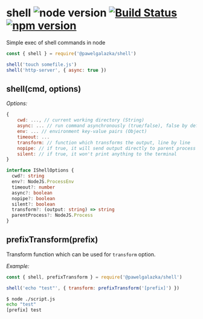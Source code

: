 # shell ![node version](https://img.shields.io/node/v/%40pawelgalazka%2Fshell.svg) [![Build Status](https://travis-ci.org/pawelgalazka/shell.svg?branch=master)](https://travis-ci.org/pawelgalazka/shell) [![npm version](https://badge.fury.io/js/%40pawelgalazka%2Fshell.svg)](https://badge.fury.io/js/%40pawelgalazka%2Fshell)
Simple exec of shell commands in node

``` js
const { shell } = require('@pawelgalazka/shell')

shell('touch somefile.js')
shell('http-server', { async: true })
```


## shell(cmd, options)

*Options:*

```javascript
{
    cwd: ..., // current working directory (String)
    async: ... // run command asynchronously (true/false), false by default
    env: ... // environment key-value pairs (Object)
    timeout: ...
    transform: // function which transforms the output, line by line
    nopipe: // if true, it will send output directly to parent process
    silent: // if true, it won't print anything to the terminal
}
```

```ts
interface IShellOptions {
  cwd?: string
  env?: NodeJS.ProcessEnv
  timeout?: number
  async?: boolean
  nopipe?: boolean
  silent?: boolean
  transform?: (output: string) => string
  parentProcess?: NodeJS.Process
}
```

## prefixTransform(prefix)

Transform function which can be used for `transform` option.

*Example:*

```js
const { shell, prefixTransform } = require('@pawelgalazka/shell')

shell('echo "test"', { transform: prefixTransform('[prefix]') })
```

```sh
$ node ./script.js
echo "test"
[prefix] test
```